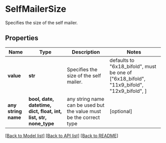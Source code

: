 # SelfMailerSize

Specifies the size of the self mailer.

## Properties
Name | Type | Description | Notes
------------ | ------------- | ------------- | -------------
**value** | **str** | Specifies the size of the self mailer. | defaults to "6x18_bifold",  must be one of ["6x18_bifold", "11x9_bifold", "12x9_bifold", ]
**any string name** | **bool, date, datetime, dict, float, int, list, str, none_type** | any string name can be used but the value must be the correct type | [optional]

[[Back to Model list]](../README.md#documentation-for-models) [[Back to API list]](../README.md#documentation-for-api-endpoints) [[Back to README]](../README.md)



